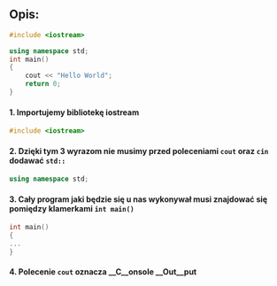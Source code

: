 ## Opis:
```cpp
#include <iostream>

using namespace std;
int main()
{
    cout << "Hello World";
    return 0;
}

```
#### 1. Importujemy bibliotekę iostream
```cpp
#include <iostream>
```
#### 2. Dzięki tym 3 wyrazom nie musimy przed poleceniami `cout` oraz `cin` dodawać `std::`
```cpp
using namespace std;
```
#### 3. Cały program jaki będzie się u nas wykonywał musi znajdować się pomiędzy klamerkami `int main()`
```cpp
int main()
{
...
}
```
#### 4. Polecenie `cout` oznacza __C__onsole __Out__put
